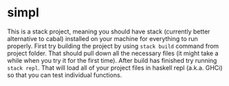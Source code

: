 # simpl

This is a stack project, meaning you should have stack (currently better alternative to cabal) installed on your machine for everything to run properly. First try building the project by using `stack build` command from project folder. That should pull down all the necessary files (it might take a while when you try it for the first time). After build has finished try running `stack repl`. That will load all of your project files in haskell repl (a.k.a. GHCi) so that you can test individual functions.
